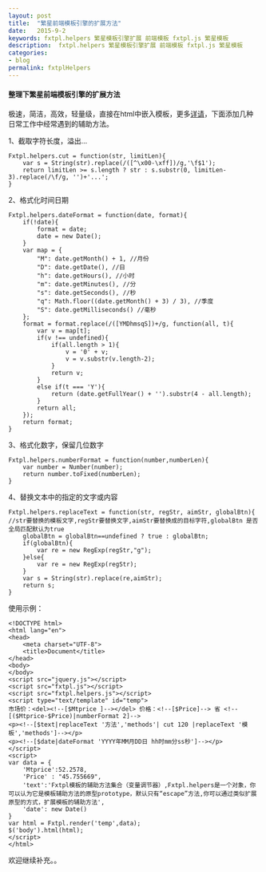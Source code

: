 ```yaml
---
layout: post
title:  "繁星前端模板引擎的扩展方法"
date:   2015-9-2
keywords: fxtpl.helpers 繁星模板引擎扩展 前端模板 fxtpl.js 繁星模板
description:  fxtpl.helpers 繁星模板引擎扩展 前端模板 fxtpl.js 繁星模板
categories:
- blog
permalink: fxtplHelpers
---
```


#### 整理下繁星前端模板引擎的扩展方法

 极速，简洁，高效，轻量级，直接在html中嵌入模板，更多[详请](https://github.com/koen301/fxtpl)，下面添加几种日常工作中经常遇到的辅助方法。

1、截取字符长度，溢出...

	Fxtpl.helpers.cut = function(str, limitLen){
	    var s = String(str).replace(/([^\x00-\xff])/g,'\f$1');
	    return limitLen >= s.length ? str : s.substr(0, limitLen-3).replace(/\f/g, '')+'...';
	}

2、格式化时间日期

	Fxtpl.helpers.dateFormat = function(date, format){
	    if(!date){
	        format = date;
	        date = new Date();
	    }
	    var map = {
	        "M": date.getMonth() + 1, //月份 
	        "D": date.getDate(), //日 
	        "h": date.getHours(), //小时 
	        "m": date.getMinutes(), //分 
	        "s": date.getSeconds(), //秒 
	        "q": Math.floor((date.getMonth() + 3) / 3), //季度 
	        "S": date.getMilliseconds() //毫秒 
	    };
	    format = format.replace(/([YMDhmsqS])+/g, function(all, t){
	        var v = map[t];
	        if(v !== undefined){
	            if(all.length > 1){
	                v = '0' + v;
	                v = v.substr(v.length-2);
	            }
	            return v;
	        }
	        else if(t === 'Y'){
	            return (date.getFullYear() + '').substr(4 - all.length);
	        }
	        return all;
	    });
	    return format;
	}


3、格式化数字，保留几位数字

	Fxtpl.helpers.numberFormat = function(number,numberLen){
		var number = Number(number);
		return number.toFixed(numberLen);
	}


4、替换文本中的指定的文字或内容

	Fxtpl.helpers.replaceText = function(str, regStr, aimStr, globalBtn){ //str要替换的模板文字,regStr要替换文字,aimStr要替换成的目标字符,globalBtn 是否全局匹配默认为true
		globalBtn = globalBtn==undefined ? true : globalBtn;
		if(globalBtn){
			var re = new RegExp(regStr,"g");
		}else{
			var re = new RegExp(regStr);
		}
		var s = String(str).replace(re,aimStr);
		return s;
	}


使用示例：

	<!DOCTYPE html>
	<html lang="en">
	<head>
		<meta charset="UTF-8">
		<title>Document</title>
	</head>
	<body>
	</body>
	<script src="jquery.js"></script>
	<script src="fxtpl.js"></script>
	<script src="fxtpl.helpers.js"></script>
	<script type="text/template" id="temp">
	市场价：<del><!--[$Mtprice ]--></del> 价格：<!--[$Price]--> 省 <!--[($Mtprice-$Price)|numberFormat 2]--> 
	<p><!--[$text|replaceText '方法','methods'| cut 120 |replaceText '模板','methods']--></p>
	<p><!--[$date|dateFormat 'YYYY年MM月DD日 hh时mm分ss秒']--></p>
	</script>
	<script>
	var data = {
		'Mtprice':52.2578,
		'Price' : "45.755669",
		'text':'Fxtpl模板的辅助方法集合（变量调节器）,Fxtpl.helpers是一个对象，你可以认为它是模板辅助方法的原型prototype，默认只有“escape”方法,你可以通过类似扩展原型的方式，扩展模板的辅助方法',
		'date': new Date()
	}
	var html = Fxtpl.render('temp',data);
	$('body').html(html);
	</script>
	</html>


欢迎继续补充。。

